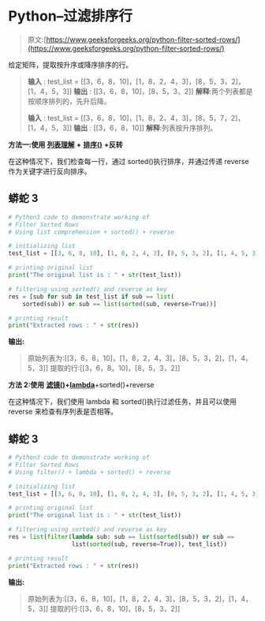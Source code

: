 # Python–过滤排序行

> 原文:[https://www.geeksforgeeks.org/python-filter-sorted-rows/](https://www.geeksforgeeks.org/python-filter-sorted-rows/)

给定矩阵，提取按升序或降序排序的行。

> **输入** : test_list = [[3，6，8，10]，[1，8，2，4，3]，[8，5，3，2]，[1，4，5，3]]
> **输出** : [[3，6，8，10]，[8，5，3，2]]
> **解释**:两个列表都是按顺序排列的，先升后降。
> 
> **输入** : test_list = [[3，6，8，10]，[1，8，2，4，3]，[8，5，7，2]，[1，4，5，3]]
> **输出** : [[3，6，8，10]]
> **解释**:列表按升序排列。

**方法一:使用** [**列表理解**](https://www.geeksforgeeks.org/python-list-comprehension-and-slicing/) **+** [**排序()**](https://www.geeksforgeeks.org/sorted-function-python/) **+反转**

在这种情况下，我们检查每一行，通过 sorted()执行排序，并通过传递 reverse 作为关键字进行反向排序。

## 蟒蛇 3

```py
# Python3 code to demonstrate working of
# Filter Sorted Rows
# Using list comprehension + sorted() + reverse

# initializing list
test_list = [[3, 6, 8, 10], [1, 8, 2, 4, 3], [8, 5, 3, 2], [1, 4, 5, 3]]

# printing original list
print("The original list is : " + str(test_list))

# filtering using sorted() and reverse as key
res = [sub for sub in test_list if sub == list(
    sorted(sub)) or sub == list(sorted(sub, reverse=True))]

# printing result
print("Extracted rows : " + str(res))
```

**输出:**

> 原始列表为:[[3，6，8，10]，[1，8，2，4，3]，[8，5，3，2]，[1，4，5，3]]
> 提取的行:[[3，6，8，10]，[8，5，3，2]]

**方法 2:使用** [**滤镜()**](https://www.geeksforgeeks.org/filter-in-python/)**+**[**lambda**](https://www.geeksforgeeks.org/python-lambda/)+sorted()+reverse

在这种情况下，我们使用 lambda 和 sorted()执行过滤任务，并且可以使用 reverse 来检查有序列表是否相等。

## 蟒蛇 3

```py
# Python3 code to demonstrate working of
# Filter Sorted Rows
# Using filter() + lambda + sorted() + reverse

# initializing list
test_list = [[3, 6, 8, 10], [1, 8, 2, 4, 3], [8, 5, 3, 2], [1, 4, 5, 3]]

# printing original list
print("The original list is : " + str(test_list))

# filtering using sorted() and reverse as key
res = list(filter(lambda sub: sub == list(sorted(sub)) or sub ==
                  list(sorted(sub, reverse=True)), test_list))

# printing result
print("Extracted rows : " + str(res))
```

**输出:**

> 原始列表为:[[3，6，8，10]，[1，8，2，4，3]，[8，5，3，2]，[1，4，5，3]]
> 提取的行:[[3，6，8，10]，[8，5，3，2]]
